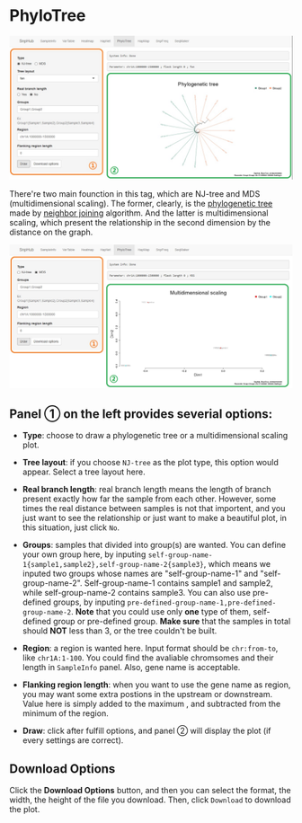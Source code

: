 # PhyloTree

![PhyloTree tag](./../img/PhyloTree-1.jpg)

There're two main founction in this tag, which are NJ-tree and MDS (multidimensional scaling). The former, clearly, is the [phylogenetic tree](https://en.wikipedia.org/wiki/Phylogenetic_tree) made by [neighbor joining](https://en.wikipedia.org/wiki/Neighbor_joining) algorithm. And the latter is multidimensional scaling, which present the relationship in the second dimension by the distance on the graph.

![MDS of PhyloTree tag](./../img/PhyloTree-2.jpg)

## Panel ① on the left provides severial options:
- **Type**: choose to draw a phylogenetic tree or a multidimensional scaling plot.

- **Tree layout**: if you choose `NJ-tree` as the plot type, this option would appear. Select a tree layout here.

- **Real branch length**: real branch length means the length of branch present exactly how far the sample from each other. However, some times the real distance between samples is not that importent, and you just want to see the relationship or just want to make a beautiful plot, in this situation, just click `No`. 

- **Groups**: samples that divided into group(s) are wanted. You can define your own group here, by inputing `self-group-name-1{sample1,sample2},self-group-name-2{sample3}`, which means we inputed two groups whose names are "self-group-name-1" and "self-group-name-2". Self-group-name-1 contains sample1 and sample2, while self-group-name-2 contains sample3. You can also use pre-defined groups, by inputing `pre-defined-group-name-1,pre-defined-group-name-2`. **Note** that you could use only **one** type of them, self-defined group or pre-defined group. **Make sure** that the samples in total should **NOT** less than 3, or the tree couldn't be built.

- **Region**: a region is wanted here. Input format should be `chr:from-to`, like `chr1A:1-100`. You could find the avaliable chromsomes and their length in `SampleInfo` panel. Also, gene name is acceptable.

- **Flanking region length**: when you want to use the gene name as region, you may want some extra postions in the upstream or downstream. Value here is simply added to the maximum , and subtracted from the minimum of the region.

- **Draw**: click after fulfill options, and panel ② will display the plot (if every settings are correct).

## Download Options

Click the **Download Options** button, and then you can select the format, the width, the height of the file you download. Then, click `Download` to download the plot.